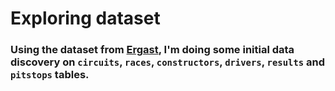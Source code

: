 # Exploring dataset
### Using the dataset from [Ergast](http://ergast.com/mrd/), I'm doing some initial data discovery on ```circuits```, ```races```, ```constructors```, ```drivers```, ```results```  and ```pitstops``` tables.

